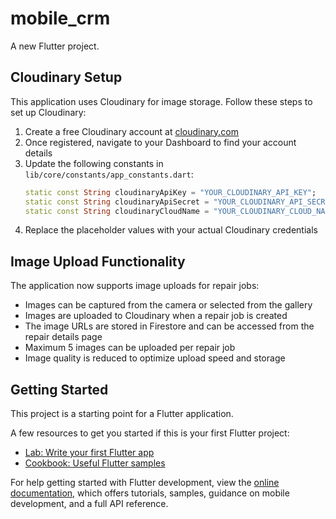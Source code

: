 # mobile_crm

A new Flutter project.

## Cloudinary Setup

This application uses Cloudinary for image storage. Follow these steps to set up Cloudinary:

1. Create a free Cloudinary account at [cloudinary.com](https://cloudinary.com/)
2. Once registered, navigate to your Dashboard to find your account details
3. Update the following constants in `lib/core/constants/app_constants.dart`:
   ```dart
   static const String cloudinaryApiKey = "YOUR_CLOUDINARY_API_KEY";
   static const String cloudinaryApiSecret = "YOUR_CLOUDINARY_API_SECRET";
   static const String cloudinaryCloudName = "YOUR_CLOUDINARY_CLOUD_NAME";
   ```
4. Replace the placeholder values with your actual Cloudinary credentials

## Image Upload Functionality

The application now supports image uploads for repair jobs:

- Images can be captured from the camera or selected from the gallery
- Images are uploaded to Cloudinary when a repair job is created
- The image URLs are stored in Firestore and can be accessed from the repair details page
- Maximum 5 images can be uploaded per repair job
- Image quality is reduced to optimize upload speed and storage

## Getting Started

This project is a starting point for a Flutter application.

A few resources to get you started if this is your first Flutter project:

- [Lab: Write your first Flutter app](https://docs.flutter.dev/get-started/codelab)
- [Cookbook: Useful Flutter samples](https://docs.flutter.dev/cookbook)

For help getting started with Flutter development, view the
[online documentation](https://docs.flutter.dev/), which offers tutorials,
samples, guidance on mobile development, and a full API reference.
